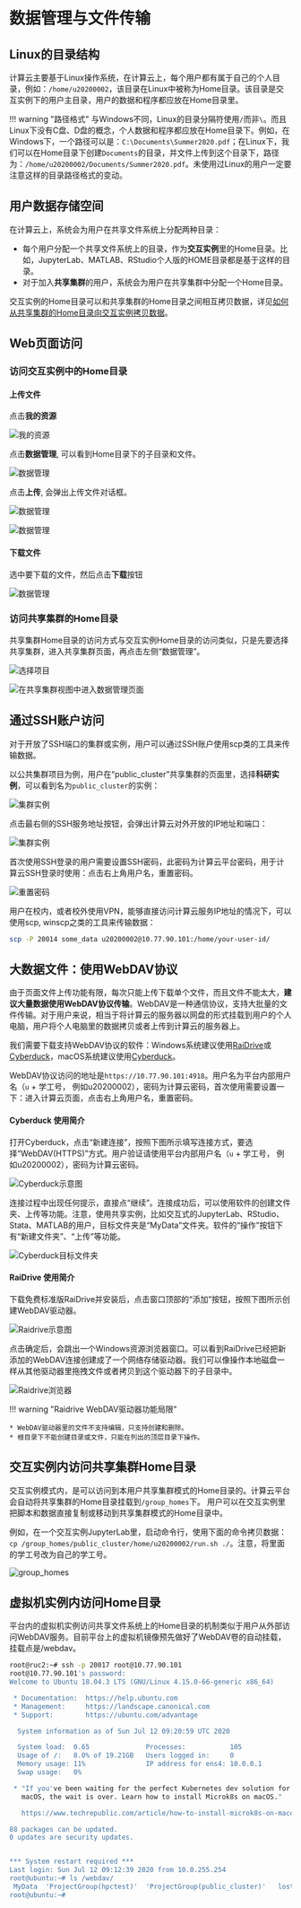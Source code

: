 # 数据管理与文件传输

## Linux的目录结构

计算云主要基于Linux操作系统，在计算云上，每个用户都有属于自己的个人目录，例如：`/home/u20200002`，该目录在Linux中被称为Home目录。该目录是交互实例下的用户主目录，用户的数据和程序都应放在Home目录里。

!!! warning "路径格式"
    与Windows不同，Linux的目录分隔符使用`/`而非`\`。而且Linux下没有C盘、D盘的概念，个人数据和程序都应放在Home目录下。例如，在Windows下，一个路径可以是：`C:\Documents\Summer2020.pdf`；在Linux下，我们可以在Home目录下创建`Documents`的目录，并文件上传到这个目录下，路径为：`/home/u20200002/Documents/Summer2020.pdf`。未使用过Linux的用户一定要注意这样的目录路径格式的变动。

## 用户数据存储空间

在计算云上，系统会为用户在共享文件系统上分配两种目录：

  * 每个用户分配一个共享文件系统上的目录，作为**交互实例**里的Home目录。比如，JupyterLab、MATLAB、RStudio个人版的HOME目录都是基于这样的目录。
  * 对于加入**共享集群**的用户，系统会为用户在共享集群中分配一个Home目录。

交互实例的Home目录可以和共享集群的Home目录之间相互拷贝数据，详见[如何从共享集群的Home目录向交互实例拷贝数据](#home_2)。

## Web页面访问

### 访问交互实例中的Home目录

#### 上传文件

点击**我的资源**

![我的资源](../images/click_my_resource.png)

点击**数据管理**, 可以看到Home目录下的子目录和文件。

![数据管理](../images/click_my_resource_data.png)

点击**上传**, 会弹出上传文件对话框。

![数据管理](../images/click_upload_button.png)

![数据管理](../images/upload_dialog.png)

#### 下载文件

选中要下载的文件，然后点击**下载**按钮

![数据管理](../images/download_file.png)

### 访问共享集群的Home目录

共享集群Home目录的访问方式与交互实例Home目录的访问类似，只是先要选择共享集群，进入共享集群页面，再点击左侧“数据管理”。

![选择项目](../images/choose_a_project.png)

![在共享集群视图中进入数据管理页面](../images/public_cluster_data_management.png)

## 通过SSH账户访问

对于开放了SSH端口的集群或实例，用户可以通过SSH账户使用scp类的工具来传输数据。

以公共集群项目为例，用户在“public_cluster”共享集群的页面里，选择**科研实例**，可以看到名为`public_cluster`的实例：

![集群实例](../images/public_cluster_instance.png)

点击最右侧的SSH服务地址按钮，会弹出计算云对外开放的IP地址和端口：

![集群实例](../images/ssh_ip_port.png)

首次使用SSH登录的用户需要设置SSH密码，此密码为计算云平台密码，用于计算云SSH登录时使用：点击右上角用户名，重置密码。

![重置密码](../images/reset_passwd.png)

用户在校内，或者校外使用VPN，能够直接访问计算云服务IP地址的情况下，可以使用scp, winscp之类的工具来传输数据：

```bash
scp -P 20014 some_data u20200002@10.77.90.101:/home/your-user-id/
```

## 大数据文件：使用WebDAV协议

由于页面文件上传功能有限，每次只能上传下载单个文件，而且文件不能太大，**建议大量数据使用WebDAV协议传输**。WebDAV是一种通信协议，支持大批量的文件传输。对于用户来说，相当于将计算云的服务器以网盘的形式挂载到用户的个人电脑，用户将个人电脑里的数据拷贝或者上传到计算云的服务器上。

我们需要下载支持WebDAV协议的软件：Windows系统建议使用[RaiDrive](https://www.raidrive.com/)或[Cyberduck](https://cyberduck.io/)，macOS系统建议使用[Cyberduck](https://cyberduck.io/)。


WebDAV协议访问的地址是`https://10.77.90.101:4918`。用户名为平台内部用户名（`u` + 学工号， 例如u20200002），密码为计算云密码，首次使用需要设置一下：进入计算云页面，点击右上角用户名，重置密码。

#### Cyberduck 使用简介

打开Cyberduck，点击“新建连接”，按照下图所示填写连接方式，要选择“WebDAV(HTTPS)”方式。用户验证请使用平台内部用户名（`u` + 学工号， 例如u20200002），密码为计算云密码。

![Cyberduck示意图](../images/cyberduck.png)

连接过程中出现任何提示，直接点“继续”。连接成功后，可以使用软件的创建文件夹、上传等功能。注意，使用共享实例，比如交互式的JupyterLab、RStudio、Stata、MATLAB的用户，目标文件夹是“MyData”文件夹。软件的“操作”按钮下有“新建文件夹”、“上传”等功能。

![Cyberduck目标文件夹](../images/cyberduck_upload.png)

#### RaiDrive 使用简介

下载免费标准版RaiDrive并安装后，点击窗口顶部的“添加”按钮，按照下图所示创建WebDAV驱动器。

![Raidrive示意图](../images/raidrive_config.png)

点击确定后，会跳出一个Windows资源浏览器窗口。可以看到RaiDrive已经把新添加的WebDAV连接创建成了一个网络存储驱动器。我们可以像操作本地磁盘一样从其他驱动器里拖拽文件或者拷贝到这个驱动器下的子目录中。

![Raidrive浏览器](../images/raidrive_explorer.png)

!!! warning "Raidrive WebDAV驱动器功能局限"

    * WebDAV驱动器里的文件不支持编辑，只支持创建和删除。
    * 根目录下不能创建目录或文件，只能在列出的顶层目录下操作。

## 交互实例内访问共享集群Home目录

交互实例模式内，是可以访问到本用户共享集群模式的Home目录的。计算云平台会自动将共享集群的Home目录挂载到`/group_homes`下。 用户可以在交互实例里把脚本和数据直接复制或移动到共享集群模式的Home目录中。

例如，在一个交互实例JupyterLab里，启动命令行，使用下面的命令拷贝数据：`cp /group_homes/public_cluster/home/u20200002/run.sh ./`。注意，将里面的学工号改为自己的学工号。

![group_homes](../images/group_homes.png)

## 虚拟机实例内访问Home目录

平台内的虚拟机实例访问共享文件系统上的Home目录的机制类似于用户从外部访问WebDAV服务。目前平台上的虚拟机镜像预先做好了WebDAV卷的自动挂载，挂载点是/webdav。

```bash
root@ruc2:~# ssh -p 20017 root@10.77.90.101
root@10.77.90.101's password:
Welcome to Ubuntu 18.04.3 LTS (GNU/Linux 4.15.0-66-generic x86_64)

 * Documentation:  https://help.ubuntu.com
 * Management:     https://landscape.canonical.com
 * Support:        https://ubuntu.com/advantage

  System information as of Sun Jul 12 09:20:59 UTC 2020

  System load:  0.65              Processes:           105
  Usage of /:   8.0% of 19.21GB   Users logged in:     0
  Memory usage: 11%               IP address for ens4: 10.0.0.1
  Swap usage:   0%

 * "If you've been waiting for the perfect Kubernetes dev solution for
   macOS, the wait is over. Learn how to install Microk8s on macOS."

   https://www.techrepublic.com/article/how-to-install-microk8s-on-macos/

88 packages can be updated.
0 updates are security updates.


*** System restart required ***
Last login: Sun Jul 12 09:12:39 2020 from 10.0.255.254
root@ubuntu:~# ls /webdav/
 MyData  'ProjectGroup(hpctest)'  'ProjectGroup(public_cluster)'   lost+found
root@ubuntu:~#
```